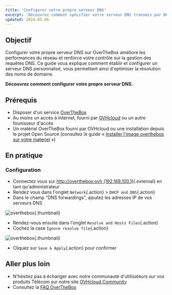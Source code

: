 ```yaml
---
title: 'Configurer votre propre serveur DNS'
excerpt: 'Découvrez comment spécifier votre serveur DNS transmis par DHCP'
updated: 2024-05-06
---
```


## Objectif

Configurer votre propre serveur DNS sur OverTheBox améliore les performances du réseau et renforce votre contrôle sur la gestion des requêtes DNS. Ce guide vous explique comment établir et configurer un serveur DNS personnalisé, vous permettant ainsi d'optimiser la résolution des noms de domaine.

**Découvrez comment configurer votre propre serveur DNS.**

## Prérequis

- Disposer d'un service [OverTheBox](https://www.ovhtelecom.fr/overthebox/)
- Au moins un accès à Internet, fourni par [OVHcloud](https://www.ovhtelecom.fr/offre-internet/) ou un autre founisseur d'accès
- Un matériel OverTheBox fourni par OVHcloud ou une installation depuis le projet Open Source (consultez le guide « [Installer l'image overthebox sur votre materiel](/pages/web_cloud/internet/overthebox/advanced_installer_limage_overthebox_sur_votre_materiel) »)

## En pratique

### Configuration

- Connectez vous sur [http://overthebox.ovh (192.168.100.1)](http://overthebox.ovh){.external} en tant qu'administrateur
- Rendez vous dans l'onglet `Network`{.action} > `DHCP and DNS`{.action}
- Dans le champ "DNS forwardings", ajoutez les adresses IP de vos serveurs DNS

![overthebox](images/4416.png){.thumbnail}

- Rendez-vous ensuite dans l'onglet `Resolve and Hosts Files`{.action}
- Cochez la case `Ignore resolve file`{.action}

![overthebox](images/4417.png){.thumbnail}

- Cliquez sur `Save & Apply`{.action} pour confirmer

## Aller plus loin

- N'hésitez pas à échanger avec notre communauté d'utilisateurs sur vos produits Télécom sur notre site [OVHcloud Community](https://community.ovh.com/c/telecom)
- Consultez la [FAQ OverTheBox](/pages/web_cloud/internet/overthebox/install_faq)
